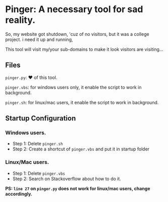 # Pinger: A necessary tool for sad reality.
So, my website got shutdown, 'cuz of no visitors, but it was a college project. i need it up and running,

This tool will visit my/your sub-domains to make it look visitors are visiting...


## Files
`pinger.py`: :heart: of this tool.

`pinger.vbs`: for windows users only, it enable the script to work in background.

`pinger.sh`: for linux/mac users, it enable the script to work in background.

## Startup Configuration

### Windows users.
  - Step 1: Delete `pinger.sh`
  - Step 2: Create a shortcut of `pinger.vbs` and put it in startup folder


### Linux/Mac users.
  - Step 1: Delete `pinger.vbs`
  - Step 2: Search on Stackoverflow about how to do it.



**PS: `line 27` on `pinger.py` does not work for linux/mac users, change accordingly.**
